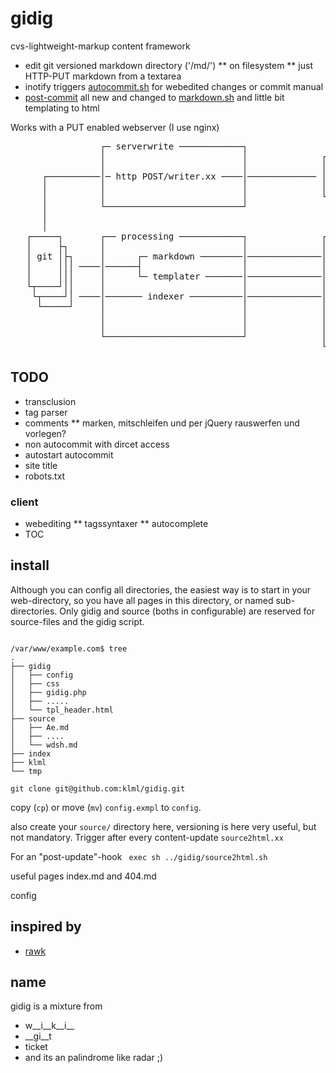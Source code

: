 # gidig

cvs-lightweight-markup content framework

* edit git versioned markdown directory ('/md/')
** on filesystem
** just HTTP-PUT markdown from a textarea
* inotify triggers [autocommit.sh](script/autocommit.sh) for webedited changes or commit manual
* [post-commit](.git/hooks/post-commit) all new and changed to [markdown.sh](script/markdown.sh) and little bit templating to html

Works with a PUT enabled webserver (I use nginx)


<pre>
                 ┌─ serverwrite ────────────┐
                 │                          │              ┌──────────┐
                 │                          │              │ web      │
      ┌──────────│─ http POST/writer.xx ────│───────────── │ server   │ ─┐
      │          │                          │              │          │  │
      │          │                          │              └──────────┘  │
      │          └──────────────────────────┘                  │         │
      │                                                        │   GET   │
      │                                                        │         │
   ┌─────┐       ┌── processing ────────────┐              ┌─────────┐┌─────┐
   │     ├┐      │                          │              │         ││     │
   │ git │├┐     │      ┌─ markdown ────────│──────────────│ html    ││ html│
   │     │││ ────│──────┤                   │              │         ││     │
   │     │││     │      └─ templater ───────│──────────────│         ││     │
   └┬────┘││     │                          │              │-------- │└─────┘
    └┬────┘│ ────│─────── indexer ──────────│──────────────│ * list  │
     └─────┘     │                          │              │ * lists │
                 │                          │              │ * lis   │
                 │                          │              │ * li    │
                 └──────────────────────────┘              │         │
                                                           └─────────┘
</pre>


## TODO

* transclusion
* tag parser
* comments
** marken, mitschleifen und per jQuery rauswerfen und vorlegen?
* non autocommit with dircet access
* autostart autocommit
* site title
* robots.txt

### client
* webediting
** tagssyntaxer
** autocomplete
* TOC



## install


Although you can config all directories, the easiest way is to start in your web-directory, so you have all pages in this directory, or named sub-directories.
Only gidig and source (boths in configurable) are reserved for source-files and the gidig script.


<code>
/var/www/example.com$ tree
.
├── gidig
│   ├── config
│   ├── css
│   ├── gidig.php
│   ├── .....
│   └── tpl_header.html
├── source
│   ├── Ae.md
│   ├── ....
│   └── wdsh.md
├── index
├── klml
└── tmp
</code>




<code>
git clone git@github.com:klml/gidig.git
</code>

copy (`cp`) or move (`mv`) `config.exmpl` to `config`.


also create your <code>source/</code> directory here, versioning is here very useful, but not mandatory.
Trigger after every content-update `source2html.xx`

For an "post-update"-hook
<code>
exec sh ../gidig/source2html.sh
</code>

useful pages index.md and 404.md

config


## inspired by

* [rawk](https://github.com/kisom/rawk/)

## name

gidig is a mixture from

* w__i__k__i__
* __gi__t
* ticket
* and its an palindrome like radar ;)
